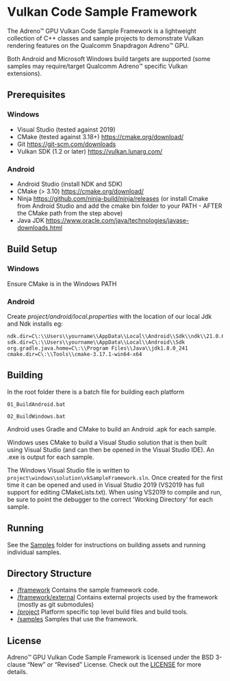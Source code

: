 # Vulkan Code Sample Framework

The Adreno™ GPU Vulkan Code Sample Framework is a lightweight collection of C++ classes and sample projects to demonstrate Vulkan rendering features on the Qualcomm Snapdragon Adreno™ GPU.

Both Android and Microsoft Windows build targets are supported (some samples may require/target Qualcomm Adreno™ specific Vulkan extensions).

## Prerequisites

### Windows

- Visual Studio (tested against 2019)
- CMake (tested against 3.18+) https://cmake.org/download/
- Git https://git-scm.com/downloads
- Vulkan SDK (1.2 or later) https://vulkan.lunarg.com/

### Android

- Android Studio (install NDK and SDK)
- CMake (> 3.10) https://cmake.org/download/
- Ninja https://github.com/ninja-build/ninja/releases (or install Cmake from Android Studio and add the cmake bin folder to your PATH - AFTER the CMake path from the step above)
- Java JDK https://www.oracle.com/java/technologies/javase-downloads.html

## Build Setup

### Windows

Ensure CMake is in the Windows PATH

### Android

Create *project/android/local.properties* with the location of our local Jdk and Ndk installs eg:
<pre><code>ndk.dir=C\:\\Users\\yourname\\AppData\\Local\\Android\\Sdk\\ndk\\21.0.6113669
sdk.dir=C\:\\Users\\yourname\\AppData\\Local\\Android\\Sdk
org.gradle.java.home=C\:\\Program Files\\Java\\jdk1.8.0_241
cmake.dir=C\:\\Tools\\cmake-3.17.1-win64-x64
</code></pre>

## Building

In the root folder there is a batch file for building each platform

`01_BuildAndroid.bat`

`02_BuildWindows.bat`

Android uses Gradle and CMake to build an Android .apk for each sample.

Windows uses CMake to build a Visual Studio solution that is then built using Visual Studio (and can then be opened in the Visual Studio IDE).  An .exe is output for each sample.

The Windows Visual Studio file is written to `project\windows\solution\vkSampleFramework.sln`.  Once created for the first time it can be opened and used in Visual Studio 2019 (VS2019 has full support for editing CMakeLists.txt).  When using VS2019 to compile and run, be sure to point the debugger to the correct 'Working Directory' for each sample.

## Running

See the [Samples](samples) folder for instructions on building assets and running individual samples. 

## Directory Structure

- [/framework](framework)
Contains the sample framework code.
- [/framework/external](framework/external)
Contains external projects used by the framework (mostly as git submodules)
- [/project](project)
Platform specific top level build files and build tools.
- [/samples](samples)
Samples that use the framework.

## License
Adreno™ GPU Vulkan Code Sample Framework is licensed under the BSD 3-clause “New” or “Revised” License. Check out the [LICENSE](LICENSE) for more details.